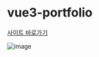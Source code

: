 # vue3-portfolio

[사이트 바로가기](https://leejdragon.netlify.app/)

![image](https://user-images.githubusercontent.com/78070301/152674012-107d4e24-08e3-40ce-b234-ed68adee0c83.png)
